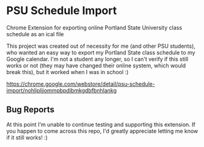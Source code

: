 # PSU Schedule Import
Chrome Extension for exporting online Portland State University class schedule as an ical file

This project was created out of necessity for me (and other PSU students), who wanted an easy way to export my Portland State class schedule to my Google calendar. I'm not a student any longer, so I can't verify if this still works or not (they may have changed their online system, which would break this), but it worked when I was in school :)

https://chrome.google.com/webstore/detail/psu-schedule-import/nohlipljjommpbpdibmkgdbfbnhlankg

## Bug Reports
At this point I'm unable to continue testing and supporting this extension. If you happen to come across this repo, I'd greatly appreciate letting me know if it still works! :)
